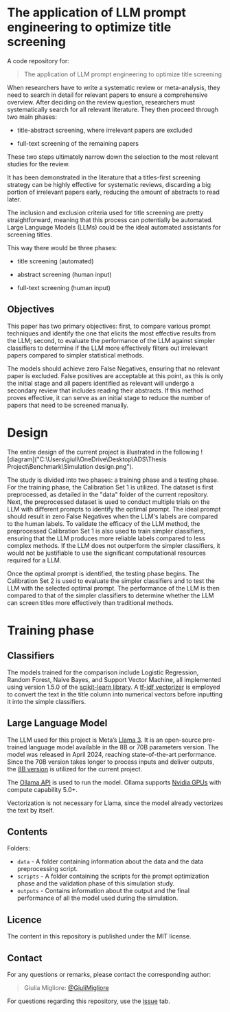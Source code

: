 # The application of LLM prompt engineering to optimize title screening 

A code repository for:
>The application of LLM prompt engineering to optimize title screening

When researchers have to write a systematic review or meta-analysis, they need to search in detail for relevant papers to ensure a comprehensive overview. After deciding on the review question, researchers must systematically search for all relevant literature. They then proceed through two main phases: 

- title-abstract screening, where irrelevant papers are excluded

- full-text screening of the remaining papers 

These two steps ultimately narrow down the selection to the most relevant studies for the review.

It has been demonstrated in the literature that a titles-first screening strategy can be highly effective for systematic reviews, discarding a big portion of irrelevant papers early, reducing the amount of abstracts to read later. 

The inclusion and exclusion criteria used for title screening are pretty straightforward, meaning that this process can potentially be automated. Large Language Models (LLMs) could be the ideal automated assistants for screening titles. 

This way there would be three phases:

- title screening (automated)

- abstract screening (human input)

- full-text screening (human input)

## Objectives
This paper has two primary objectives: first, to compare various prompt techniques and identify the one that elicits the most effective results from the LLM; second, to evaluate the performance of the LLM against simpler classifiers to determine if the LLM more effectively filters out irrelevant papers compared to simpler statistical methods. 

The models should achieve zero False Negatives, ensuring that no relevant paper is excluded. False positives are acceptable at this point, as this is only the initial stage and all papers identified as relevant will undergo a secondary review that includes reading their abstracts. 
If this method proves effective, it can serve as an initial stage to reduce the number of papers that need to be screened manually.

# Design
The entire design of the current project is illustrated in the following ![diagram]("C:\Users\giuli\OneDrive\Desktop\ADS\Thesis Project\Benchmark\Simulation design.png"). 

The study is divided into two phases: a training phase and a testing phase. For the training phase, the Calibration Set 1 is utilized. The dataset is first preprocessed, as detailed in the "data" folder of the current repository. Next, the preprocessed dataset is used to conduct multiple trials on the LLM with different prompts to identify the optimal prompt. The ideal prompt should result in zero False Negatives when the LLM's labels are compared to the human labels. To validate the efficacy of the LLM method, the preprocessed Calibration Set 1 is also used to train simpler classifiers, ensuring that the LLM produces more reliable labels compared to less complex methods. If the LLM does not outperform the simpler classifiers, it would not be justifiable to use the significant computational resources required for a LLM.

Once the optimal prompt is identified, the testing phase begins. The Calibration Set 2 is used to evaluate the simpler classifiers and to test the LLM with the selected optimal prompt. The performance of the LLM is then compared to that of the simpler classifiers to determine whether the LLM can screen titles more effectively than traditional methods.

# Training phase

## Classifiers
The models trained for the comparison include Logistic Regression, Random Forest, Naive Bayes, and Support Vector Machine, all implemented using version 1.5.0 of the [scikit-learn library](https://scikit-learn.org/stable/).
A [tf-idf vectorizer](https://scikit-learn.org/stable/modules/generated/sklearn.feature_extraction.text.TfidfVectorizer.html) is employed to convert the text in the title column into numerical vectors before inputting it into the simple classifiers. 

## Large Language Model
The LLM used for this project is Meta’s [Llama 3](https://ai.meta.com/blog/meta-llama-3/). It is an open-source pre-trained language model available in the 8B or 70B parameters version. The model was released in April 2024, reaching state-of-the-art performance. Since the 70B version takes longer to process inputs and deliver outputs, the [8B version](https://ollama.com/library/llama3:8b) is utilized for the current project. 

The [Ollama API](https://github.com/ollama/ollama/blob/main/docs/api.md) is used to run the model. Ollama supports [Nvidia GPUs](https://github.com/ollama/ollama/blob/main/docs/gpu.md) with compute capability 5.0+. 

Vectorization is not necessary for Llama, since the model already vectorizes the text by itself.

## Contents
Folders:
- `data` - A folder containing information about the data and the data preprocessing script.
- `scripts` - A folder containing the scripts for the prompt optimization phase and the validation phase of this simulation study.
- `outputs` - Contains information about the output and the final performance of all the model used during the simulation.

## Licence
The content in this repository is published under the MIT license.

## Contact
For any questions or remarks, please contact the corresponding author: 
 
> Giulia Migliore: [@GiuliMigliore](https://github.com/GiuliMigliore)

For questions regarding this repository, use the
[issue](https://github.com/GiuliMigliore/LLMs-title-exclusion/issues) tab.